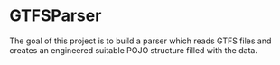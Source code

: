 # GTFSParser
The goal of this project is to build a parser which reads GTFS files and creates an engineered suitable POJO structure filled with the data.
